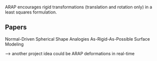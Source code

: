 
ARAP encourages rigid transformations (translation and rotation only) in a least squares formulation. 

## Papers

Normal-Driven Spherical Shape Analogies
As-Rigid-As-Possible Surface Modeling

--> another project idea could be ARAP deformations in real-time
